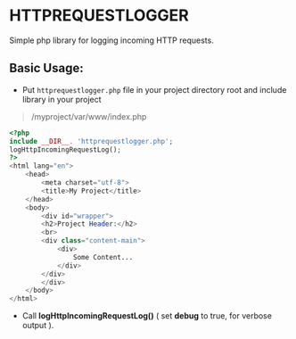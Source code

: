 # HTTPREQUESTLOGGER

Simple php library for logging incoming HTTP requests.

## Basic Usage:

- Put `httprequestlogger.php` file in your project directory root and include library in your project

> /myproject/var/www/index.php

```php
<?php
include __DIR__. 'httprequestlogger.php';
logHttpIncomingRequestLog();
?>
<html lang="en">
	<head>
		<meta charset="utf-8">
		<title>My Project</title>
	</head>
	<body>
		<div id="wrapper">
		<h2>Project Header:</h2>
		<br>
		<div class="content-main">
			<div>
				Some Content...
			</div>
		</div>
		</div>
	</body>
</html>
```

- Call **logHttpIncomingRequestLog()** ( set **debug** to true, for verbose output ).
